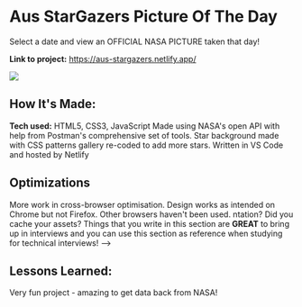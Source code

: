 # Aus StarGazers Picture Of The Day
Select a date and view an OFFICIAL NASA PICTURE taken that day!

**Link to project:** https://aus-stargazers.netlify.app/

![](/AusStarGazersGif.gif)

## How It's Made:

**Tech used:** HTML5, CSS3, JavaScript
Made using NASA's open API with help from Postman's comprehensive set of tools.
Star background made with CSS patterns gallery re-coded to add more stars.
Written in VS Code and hosted by Netlify

## Optimizations

More work in cross-browser optimisation. Design works as intended on Chrome but not Firefox. Other browsers haven't been used.
ntation? Did you cache your assets? Things that you write in this section are **GREAT** to bring up in interviews and you can use this section as reference when studying for technical interviews! -->

## Lessons Learned:
Very fun project - amazing to get data back from NASA!


